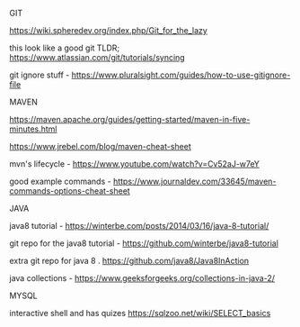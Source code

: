 GIT

https://wiki.spheredev.org/index.php/Git_for_the_lazy

this look like a good git TLDR; https://www.atlassian.com/git/tutorials/syncing

git ignore stuff - https://www.pluralsight.com/guides/how-to-use-gitignore-file

MAVEN

https://maven.apache.org/guides/getting-started/maven-in-five-minutes.html

https://www.jrebel.com/blog/maven-cheat-sheet

mvn's lifecycle - https://www.youtube.com/watch?v=Cv52aJ-w7eY

good example commands - https://www.journaldev.com/33645/maven-commands-options-cheat-sheet

JAVA

java8 tutorial - https://winterbe.com/posts/2014/03/16/java-8-tutorial/

git repo for the java8 tutorial - https://github.com/winterbe/java8-tutorial

extra git repo for java 8 . https://github.com/java8/Java8InAction

java collections - https://www.geeksforgeeks.org/collections-in-java-2/

MYSQL 

interactive shell and has quizes https://sqlzoo.net/wiki/SELECT_basics